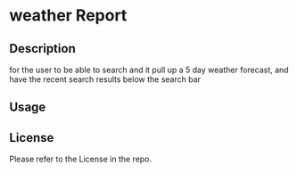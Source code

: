 # weather Report





## Description
 for the user to be able to search and it pull up a 5 day weather forecast, and have the recent search results below the search bar
 



## Usage






## License

Please refer to the License in the repo.
